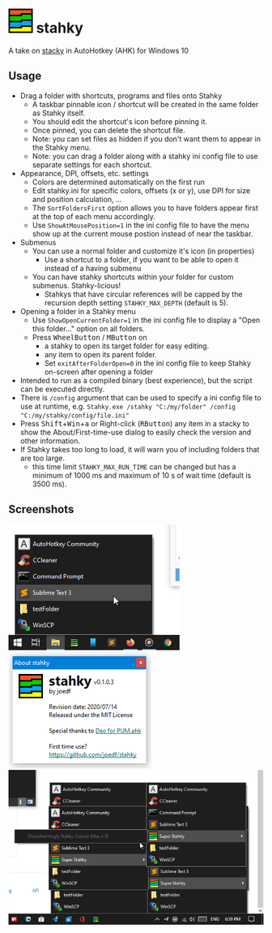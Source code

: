 # ![*](res/app48.png) stahky
A take on [stacky](https://github.com/pawelt/stacky) in AutoHotkey (AHK) for Windows 10

## Usage
- Drag a folder with shortcuts, programs and files onto Stahky
  - A taskbar pinnable icon / shortcut will be created in the same folder as Stahky itself.
  - You should edit the shortcut's icon before pinning it.
  - Once pinned, you can delete the shortcut file.
  - Note: you can set files as hidden if you don't want them to appear in the Stahky menu.
  - Note: you can drag a folder along with a stahky ini config file to use separate settings for each shortcut.
- Appearance, DPI, offsets, etc. settings
  - Colors are determined automatically on the first run
  - Edit stahky.ini for specific colors, offsets (x or y), use DPI for size and position calculation, ...
  - The `SortFoldersFirst` option allows you to have folders appear first at the top of each menu accordingly.
  - Use `ShowAtMousePosition=1` in the ini config file to have the menu show up at the current mouse postion instead of near the taskbar.
- Submenus
  - You can use a normal folder and customize it's icon (in properties)
    - Use a shortcut to a folder, if you want to be able to open it instead of a having submenu
  - You can have stahky shortcuts within your folder for custom submenus. Stahky-licious!
    - Stahkys that have circular references will be capped by the recursion depth setting `STAHKY_MAX_DEPTH` (default is 5).
- Opening a folder in a Stahky menu
  - Use `ShowOpenCurrentFolder=1` in the ini config file to display a "Open this folder..." option on all folders.
  - Press <kbd>WheelButton</kbd> / <kbd>MButton</kbd> on
    - a stahky to open its target folder for easy editing.
    - any item to open its parent folder.
    - Set `exitAfterFolderOpen=0` in the ini config file to keep Stahky on-screen after opening a folder
- Intended to run as a compiled binary (best experience), but the script can be executed directly.
- There is `/config` argument that can be used to specify a ini config file to use at runtime, e.g. `Stahky.exe /stahky "C:/my/folder" /config "C:/my/stahky/config/file.ini"`
- Press <kbd>Shift</kbd>+<kbd>Win</kbd>+<kbd>a</kbd> or Right-click (<kbd>RButton</kbd>) any item in a stacky to show the About/First-time-use dialog to easily check the version and other information.
- If Stahky takes too long to load, it will warn you of including folders that are too large.
  - this time limit `STAHKY_MAX_RUN_TIME` can be changed but has a minimum of 1000 ms and maximum of 10 s of wait time (default is 3500 ms).

## Screenshots
![screenshot1](res/screenshots/s1.png)
![about_dialog](res/screenshots/s3.png)
![screenshot2](res/screenshots/s2.png)
